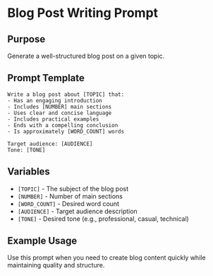 # Blog Post Writing Prompt

## Purpose
Generate a well-structured blog post on a given topic.

## Prompt Template

```
Write a blog post about [TOPIC] that:
- Has an engaging introduction
- Includes [NUMBER] main sections
- Uses clear and concise language
- Includes practical examples
- Ends with a compelling conclusion
- Is approximately [WORD_COUNT] words

Target audience: [AUDIENCE]
Tone: [TONE]
```

## Variables
- `[TOPIC]` - The subject of the blog post
- `[NUMBER]` - Number of main sections
- `[WORD_COUNT]` - Desired word count
- `[AUDIENCE]` - Target audience description
- `[TONE]` - Desired tone (e.g., professional, casual, technical)

## Example Usage
Use this prompt when you need to create blog content quickly while maintaining quality and structure.
